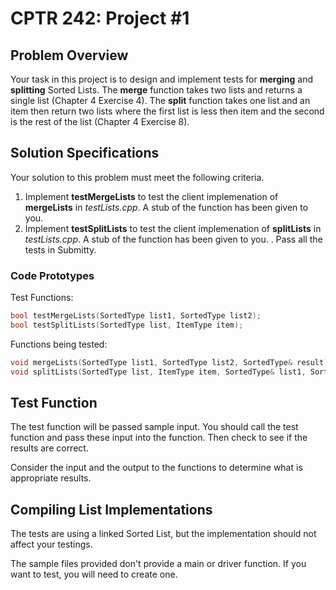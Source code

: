 # CPTR 242: Project #1

## Problem Overview
Your task in this project is to design and implement tests for __merging__ and __splitting__ Sorted Lists.
The __merge__ function takes two lists and returns a single list (Chapter 4 Exercise 4).
The __split__ function takes one list and an item then return two lists where the first list is less then item and the second is the rest of the list (Chapter 4 Exercise 8).


## Solution Specifications

Your solution to this problem must meet the following criteria.

1. Implement __testMergeLists__ to test the client implemenation of __mergeLists__ in _testLists.cpp_. 
    A stub of the function has been given to you.
2. Implement __testSplitLists__ to test the client implemenation of __splitLists__ in _testLists.cpp_. 
    A stub of the function has been given to you.
. Pass all the tests in Submitty.


### Code Prototypes

Test Functions:
```c++
bool testMergeLists(SortedType list1, SortedType list2);
bool testSplitLists(SortedType list, ItemType item);
```

Functions being tested:
```c++
void mergeLists(SortedType list1, SortedType list2, SortedType& result);
void splitLists(SortedType list, ItemType item, SortedType& list1, SortedType& list2);
```

## Test Function

The test function will be passed sample input.
You should call the test function and pass these input into the function.
Then check to see if the results are correct.

Consider the input and the output to the functions to determine what is appropriate results.

## Compiling List Implementations

The tests are using a linked Sorted List, but the implementation should not affect your testings.

The sample files provided don't provide a main or driver function.
If you want to test, you will need to create one.
